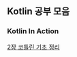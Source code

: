 ## Kotlin 공부 모음

### Kotlin In Action

[2장 코틀린 기초 정리](https://jiwonchoi-study.notion.site/2-996276d7497a4bd6aa9c5e3df33720ab?pvs=4)
